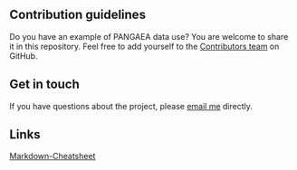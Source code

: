 
## Contribution guidelines
Do you have an example of PANGAEA data use? You are welcome to share it in this repository. Feel free to add yourself to the [Contributors team](https://github.com/Danapit/PANGAEA_templates) on GitHub.

## Get in touch
If you have questions about the project, please [email me](daniela.ransby@awi.de) directly.

## Links
[Markdown-Cheatsheet](https://github.com/adam-p/markdown-here/wiki/Markdown-Cheatsheet)
